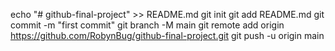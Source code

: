 echo "# github-final-project" >> README.md
git init
git add README.md
git commit -m "first commit"
git branch -M main
git remote add origin https://github.com/RobynBug/github-final-project.git
git push -u origin main
